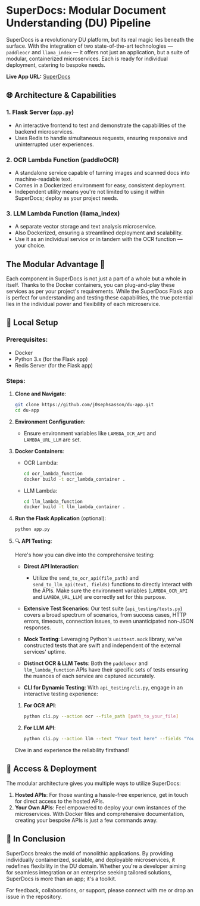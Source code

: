 # SuperDocs: Modular Document Understanding (DU) Pipeline

SuperDocs is a revolutionary DU platform, but its real magic lies beneath the surface. With the integration of two state-of-the-art technologies — `paddleocr` and `llama_index` — it offers not just an application, but a suite of modular, containerized microservices. Each is ready for individual deployment, catering to bespoke needs.

**Live App URL:** [SuperDocs](https://www.superdocs.tech)

## 🌐 Architecture & Capabilities

### 1. **Flask Server (`app.py`)**
- An interactive frontend to test and demonstrate the capabilities of the backend microservices.
- Uses Redis to handle simultaneous requests, ensuring responsive and uninterrupted user experiences.

### 2. **OCR Lambda Function (paddleOCR)**
- A standalone service capable of turning images and scanned docs into machine-readable text.
- Comes in a Dockerized environment for easy, consistent deployment.
- Independent utility means you're not limited to using it within SuperDocs; deploy as your project needs.

### 3. **LLM Lambda Function (llama_index)**
- A separate vector storage and text analysis microservice.
- Also Dockerized, ensuring a streamlined deployment and scalability.
- Use it as an individual service or in tandem with the OCR function — your choice.

## The Modular Advantage 🧩
Each component in SuperDocs is not just a part of a whole but a whole in itself. Thanks to the Docker containers, you can plug-and-play these services as per your project's requirements. While the SuperDocs Flask app is perfect for understanding and testing these capabilities, the true potential lies in the individual power and flexibility of each microservice.

## 🚀 Local Setup

### Prerequisites:
- Docker
- Python 3.x (for the Flask app)
- Redis Server (for the Flask app)

### Steps:

1. **Clone and Navigate**:
    ```bash
    git clone https://github.com/j0sephsasson/du-app.git
    cd du-app
    ```

2. **Environment Configuration**:
    - Ensure environment variables like `LAMBDA_OCR_API` and `LAMBDA_URL_LLM` are set.

3. **Docker Containers**:
    - OCR Lambda:
        ```bash
        cd ocr_lambda_function
        docker build -t ocr_lambda_container .
        ```
    - LLM Lambda:
        ```bash
        cd llm_lambda_function
        docker build -t llm_lambda_container .
        ```

4. **Run the Flask Application** (optional):
    ```bash
    python app.py
    ```

5. 🔍 **API Testing**:

    Here's how you can dive into the comprehensive testing:

    - **Direct API Interaction**:
        - Utilize the `send_to_ocr_api(file_path)` and `send_to_llm_api(text, fields)` functions to directly interact with the APIs. Make sure the environment variables (`LAMBDA_OCR_API` and `LAMBDA_URL_LLM`) are correctly set for this purpose.

    - **Extensive Test Scenarios**:
    Our test suite (`api_testing/tests.py`) covers a broad spectrum of scenarios, from success cases, HTTP errors, timeouts, connection issues, to even unanticipated non-JSON responses.
    
    - **Mock Testing**: 
    Leveraging Python's `unittest.mock` library, we've constructed tests that are swift and independent of the external services' uptime.

    - **Distinct OCR & LLM Tests**:
    Both the `paddleocr` and `llm_lambda_function` APIs have their specific sets of tests ensuring the nuances of each service are captured accurately.

    - **CLI for Dynamic Testing**: 
    With `api_testing/cli.py`, engage in an interactive testing experience:
    1. **For OCR API**:
        ```bash
        python cli.py --action ocr --file_path [path_to_your_file]
        ```
    2. **For LLM API**:
        ```bash
        python cli.py --action llm --text "Your text here" --fields "Your fields here"
        ```

    Dive in and experience the reliability firsthand!

## 🔗 Access & Deployment

The modular architecture gives you multiple ways to utilize SuperDocs:

1. **Hosted APIs**: For those wanting a hassle-free experience, get in touch for direct access to the hosted APIs.
2. **Your Own APIs**: Feel empowered to deploy your own instances of the microservices. With Docker files and comprehensive documentation, creating your bespoke APIs is just a few commands away.

## 📢 In Conclusion

SuperDocs breaks the mold of monolithic applications. By providing individually containerized, scalable, and deployable microservices, it redefines flexibility in the DU domain. Whether you're a developer aiming for seamless integration or an enterprise seeking tailored solutions, SuperDocs is more than an app; it's a toolkit.

For feedback, collaborations, or support, please connect with me or drop an issue in the repository.